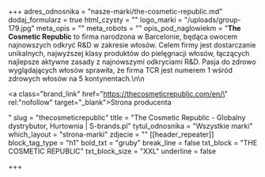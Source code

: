 +++
adres_odnosnika = "nasze-marki/the-cosmetic-republic.md"
dodaj_formularz = true
html_czysty = ""
logo_marki = "/uploads/group-179.jpg"
meta_opis = ""
meta_robots = ""
opis_pod_naglowiekm = "**The Cosmetic Republic** to firma narodzona w Barcelonie, będąca owocem najnowszych odkryć R&D w zakresie włosów. Celem firmy jest dostarczanie unikalnych, najwyższej klasy produktów do pielęgnacji włosów, łączących najlepsze aktywne zasady z najnowszymi odkryciami R&D. Pasja do zdrowo wyglądających włosów sprawiła, że firma TCR jest numerem 1 wśród zdrowych włosów na 5 kontynentach.\n\n    <p><a class=\"brand_link\" href=\"https://thecosmeticrepublic.com/en/\" rel:\"nofollow\" target=\"_blank\">Strona producenta</a></p>"
slug = "thecosmeticrepublic"
title = "The Cosmetic Republic - Globalny dystrybutor, Hurtownia | S-brands.pl"
tytul_odnosnika = "Wszystkie marki"
which_layout = "strona-marki"
zdjecie = ""
[[header_repeater]]
block_tag_type = "h1"
bold_txt = "gruby"
break_line = false
txt_block = "THE COSMETIC REPUBLIC"
txt_block_size = "XXL"
underline = false

+++
